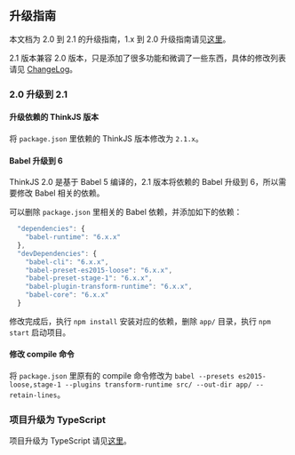 ## 升级指南

本文档为 2.0 到 2.1 的升级指南，1.x 到 2.0 升级指南请见[这里](/doc/2.0/upgrade.html)。 

2.1 版本兼容 2.0 版本，只是添加了很多功能和微调了一些东西，具体的修改列表请见 [ChangeLog](/changelog.html)。

### 2.0 升级到 2.1

#### 升级依赖的 ThinkJS 版本

将 `package.json` 里依赖的 ThinkJS 版本修改为 `2.1.x`。

#### Babel 升级到 6

ThinkJS 2.0 是基于 Babel 5 编译的，2.1 版本将依赖的 Babel 升级到 6，所以需要修改 Babel 相关的依赖。

可以删除 `package.json` 里相关的 Babel 依赖，并添加如下的依赖：

```js
  "dependencies": {
    "babel-runtime": "6.x.x"
  },
  "devDependencies": {
    "babel-cli": "6.x.x",
    "babel-preset-es2015-loose": "6.x.x",
    "babel-preset-stage-1": "6.x.x",
    "babel-plugin-transform-runtime": "6.x.x",
    "babel-core": "6.x.x"
  }
```

修改完成后，执行 `npm install` 安装对应的依赖，删除 `app/` 目录，执行 `npm start` 启动项目。

#### 修改 compile 命令

将 `package.json` 里原有的 compile 命令修改为 `babel --presets es2015-loose,stage-1 --plugins transform-runtime src/ --out-dir app/ --retain-lines`。


### 项目升级为 TypeScript

项目升级为 TypeScript 请见[这里](./typescript.html#toc-600)。

